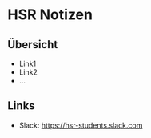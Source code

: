 # HSR Notizen

## Übersicht

* Link1
* Link2
* ...

## Links

* Slack: <https://hsr-students.slack.com>
